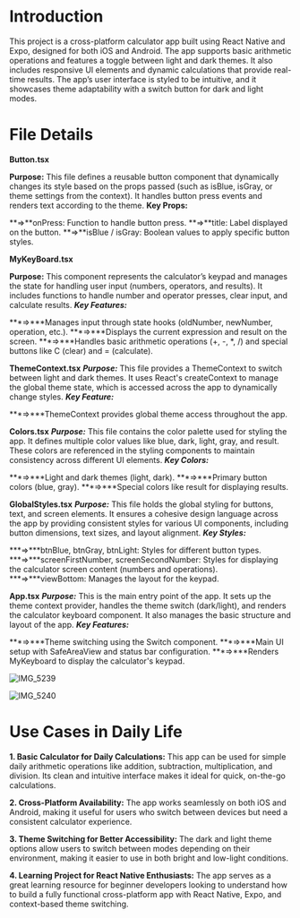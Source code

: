# Introduction
This project is a cross-platform calculator app built using React Native and Expo, designed for both iOS and Android. The app supports basic arithmetic operations and features a toggle between light and dark themes. It also includes responsive UI elements and dynamic calculations that provide real-time results. The app’s user interface is styled to be intuitive, and it showcases theme adaptability with a switch button for dark and light modes.

# File Details
**Button.tsx**

**Purpose:**
This file defines a reusable button component that dynamically changes its style based on the props passed (such as isBlue, isGray, or theme settings from the context). It handles button press events and renders text according to the theme.
**Key Props:**

**=>**onPress: Function to handle button press.
**=>**title: Label displayed on the button.
**=>**isBlue / isGray: Boolean values to apply specific button styles.

**MyKeyBoard.tsx**

**Purpose:**
This component represents the calculator’s keypad and manages the state for handling user input (numbers, operators, and results). It includes functions to handle number and operator presses, clear input, and calculate results.
***Key Features:***

***=>***Manages input through state hooks (oldNumber, newNumber, operation, etc.).
***=>***Displays the current expression and result on the screen.
***=>***Handles basic arithmetic operations (+, -, *, /) and special buttons like C (clear) and = (calculate).

**ThemeContext.tsx**
***Purpose:***
This file provides a ThemeContext to switch between light and dark themes. It uses React's createContext to manage the global theme state, which is accessed across the app to dynamically change styles.
***Key Feature:***

***=>***ThemeContext provides global theme access throughout the app.

**Colors.tsx**
***Purpose:***
This file contains the color palette used for styling the app. It defines multiple color values like blue, dark, light, gray, and result. These colors are referenced in the styling components to maintain consistency across different UI elements.
***Key Colors:***

***=>***Light and dark themes (light, dark).
***=>***Primary button colors (blue, gray).
***=>***Special colors like result for displaying results.

**GlobalStyles.tsx**
***Purpose:***
This file holds the global styling for buttons, text, and screen elements. It ensures a cohesive design language across the app by providing consistent styles for various UI components, including button dimensions, text sizes, and layout alignment.
***Key Styles:***

***=>***btnBlue, btnGray, btnLight: Styles for different button types.
***=>***screenFirstNumber, screenSecondNumber: Styles for displaying the calculator screen content (numbers and operations).
***=>***viewBottom: Manages the layout for the keypad.

**App.tsx**
***Purpose:***
This is the main entry point of the app. It sets up the theme context provider, handles the theme switch (dark/light), and renders the calculator keyboard component. It also manages the basic structure and layout of the app.
***Key Features:***

***=>***Theme switching using the Switch component.
***=>***Main UI setup with SafeAreaView and status bar configuration.
***=>***Renders MyKeyboard to display the calculator's keypad.

![IMG_5239](https://github.com/user-attachments/assets/c566cc6b-0b98-4582-96cd-da561d274957)

![IMG_5240](https://github.com/user-attachments/assets/19a36922-a85a-4ab7-b3ce-5fcc90849266)


# Use Cases in Daily Life
**1. Basic Calculator for Daily Calculations:**
This app can be used for simple daily arithmetic operations like addition, subtraction, multiplication, and division. Its clean and intuitive interface makes it ideal for quick, on-the-go calculations.

**2. Cross-Platform Availability:**
The app works seamlessly on both iOS and Android, making it useful for users who switch between devices but need a consistent calculator experience.

**3. Theme Switching for Better Accessibility:**
The dark and light theme options allow users to switch between modes depending on their environment, making it easier to use in both bright and low-light conditions.

**4. Learning Project for React Native Enthusiasts:**
The app serves as a great learning resource for beginner developers looking to understand how to build a fully functional cross-platform app with React Native, Expo, and context-based theme switching.
